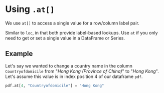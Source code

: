 # Using `.at[]`

We use  `at[]` to access a single value for a row/column label pair.

Similar to `loc`, in that both provide label-based lookups. Use `at` if you only need to get or set a single value in a DataFrame or Series.

## Example

Let's say we wanted to change a country name in the column `Countryofdomicile` from "*Hong Kong (Province of China)*" to "*Hong Kong*". Let's assume this value is in index position 4 of our dataframe `pdf`.

```python
pdf.at[4, "Countryofdomicile"] = "Hong Kong"
```